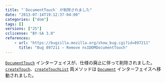 ```yaml
---
title: "`DocumentTouch` が削除されました"
date: "2013-07-14T19:12:37-04:00"
categories: ["dom"]
tags: []
versions: ["25"]
cclicense: "BY-SA 3.0"
references:
    - url: "https://bugzilla.mozilla.org/show_bug.cgi?id=897211"
      title: "Bug 897211 – Remove nsIDOMDocumentTouch"
---
```

[`DocumentTouch`](https://developer.mozilla.org/docs/Web/API/DocumentTouch) インターフェイスが、仕様の廃止に伴って削除されました。[`createTouch`](https://developer.mozilla.org/docs/Web/API/DocumentTouch.createTouch)、[`createTouchList`](https://developer.mozilla.org/docs/Web/API/DocumentTouch.createTouchList) 両メソッドは [`Document`](https://developer.mozilla.org/docs/Web/API/Document) インターフェイスへ移動されました。
